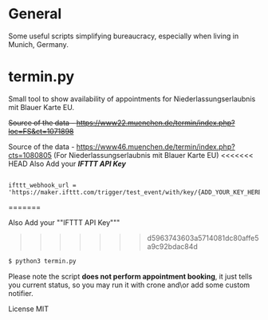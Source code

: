 # General
Some useful scripts simplifying bureaucracy, especially when living in Munich, Germany.

# termin.py
Small tool to show availability of appointments for Niederlassungserlaubnis mit Blauer Karte EU.

~~Source of the data - https://www22.muenchen.de/termin/index.php?loc=FS&ct=1071898~~

Source of the data - https://www46.muenchen.de/termin/index.php?cts=1080805 (For Niederlassungserlaubnis mit Blauer Karte EU)
<<<<<<< HEAD
Also Add your ***IFTTT API Key***

```sh

```
    ifttt_webhook_url = 'https://maker.ifttt.com/trigger/test_event/with/key/{ADD_YOUR_KEY_HERE}'

=======

Also Add your ""IFTTT API Key"""
>>>>>>> d5963743603a5714081dc80affe5a9c92bdac84d

```sh
$ python3 termin.py
```

Please note the script **does not perform appointment booking**, it just tells you current status, so you may run it with crone and\or add some custom notifier.

License
MIT
